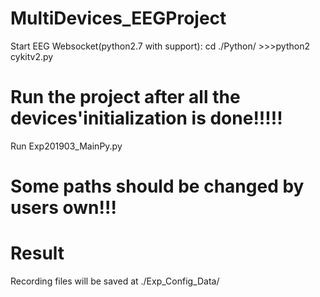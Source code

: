 # MultiDevices_EEGProject

Start EEG Websocket(python2.7 with support):
cd ./Python/ >>>python2 cykitv2.py

# Run the project after all the devices'initialization is done!!!!!

Run Exp201903_MainPy.py

# Some paths should be changed by users own!!!


# Result

Recording files will be saved at ./Exp_Config_Data/

